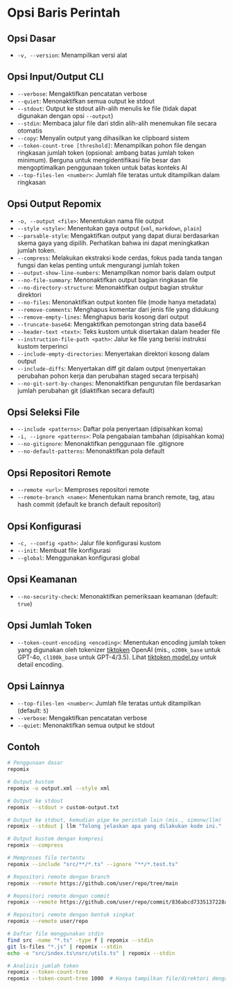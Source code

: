 # Opsi Baris Perintah

## Opsi Dasar
- `-v, --version`: Menampilkan versi alat

## Opsi Input/Output CLI
- `--verbose`: Mengaktifkan pencatatan verbose
- `--quiet`: Menonaktifkan semua output ke stdout
- `--stdout`: Output ke stdout alih-alih menulis ke file (tidak dapat digunakan dengan opsi `--output`)
- `--stdin`: Membaca jalur file dari stdin alih-alih menemukan file secara otomatis
- `--copy`: Menyalin output yang dihasilkan ke clipboard sistem
- `--token-count-tree [threshold]`: Menampilkan pohon file dengan ringkasan jumlah token (opsional: ambang batas jumlah token minimum). Berguna untuk mengidentifikasi file besar dan mengoptimalkan penggunaan token untuk batas konteks AI
- `--top-files-len <number>`: Jumlah file teratas untuk ditampilkan dalam ringkasan

## Opsi Output Repomix
- `-o, --output <file>`: Menentukan nama file output
- `--style <style>`: Menentukan gaya output (`xml`, `markdown`, `plain`)
- `--parsable-style`: Mengaktifkan output yang dapat diurai berdasarkan skema gaya yang dipilih. Perhatikan bahwa ini dapat meningkatkan jumlah token.
- `--compress`: Melakukan ekstraksi kode cerdas, fokus pada tanda tangan fungsi dan kelas penting untuk mengurangi jumlah token
- `--output-show-line-numbers`: Menampilkan nomor baris dalam output
- `--no-file-summary`: Menonaktifkan output bagian ringkasan file
- `--no-directory-structure`: Menonaktifkan output bagian struktur direktori
- `--no-files`: Menonaktifkan output konten file (mode hanya metadata)
- `--remove-comments`: Menghapus komentar dari jenis file yang didukung
- `--remove-empty-lines`: Menghapus baris kosong dari output
- `--truncate-base64`: Mengaktifkan pemotongan string data base64
- `--header-text <text>`: Teks kustom untuk disertakan dalam header file
- `--instruction-file-path <path>`: Jalur ke file yang berisi instruksi kustom terperinci
- `--include-empty-directories`: Menyertakan direktori kosong dalam output
- `--include-diffs`: Menyertakan diff git dalam output (menyertakan perubahan pohon kerja dan perubahan staged secara terpisah)
- `--no-git-sort-by-changes`: Menonaktifkan pengurutan file berdasarkan jumlah perubahan git (diaktifkan secara default)

## Opsi Seleksi File
- `--include <patterns>`: Daftar pola penyertaan (dipisahkan koma)
- `-i, --ignore <patterns>`: Pola pengabaian tambahan (dipisahkan koma)
- `--no-gitignore`: Menonaktifkan penggunaan file .gitignore
- `--no-default-patterns`: Menonaktifkan pola default

## Opsi Repositori Remote
- `--remote <url>`: Memproses repositori remote
- `--remote-branch <name>`: Menentukan nama branch remote, tag, atau hash commit (default ke branch default repositori)

## Opsi Konfigurasi
- `-c, --config <path>`: Jalur file konfigurasi kustom
- `--init`: Membuat file konfigurasi
- `--global`: Menggunakan konfigurasi global

## Opsi Keamanan
- `--no-security-check`: Menonaktifkan pemeriksaan keamanan (default: `true`)

## Opsi Jumlah Token
- `--token-count-encoding <encoding>`: Menentukan encoding jumlah token yang digunakan oleh tokenizer [tiktoken](https://github.com/openai/tiktoken) OpenAI (mis., `o200k_base` untuk GPT-4o, `cl100k_base` untuk GPT-4/3.5). Lihat [tiktoken model.py](https://github.com/openai/tiktoken/blob/main/tiktoken/model.py#L24) untuk detail encoding.

## Opsi Lainnya
- `--top-files-len <number>`: Jumlah file teratas untuk ditampilkan (default: `5`)
- `--verbose`: Mengaktifkan pencatatan verbose
- `--quiet`: Menonaktifkan semua output ke stdout

## Contoh

```bash
# Penggunaan dasar
repomix

# Output kustom
repomix -o output.xml --style xml

# Output ke stdout
repomix --stdout > custom-output.txt

# Output ke stdout, kemudian pipe ke perintah lain (mis., simonw/llm)
repomix --stdout | llm "Tolong jelaskan apa yang dilakukan kode ini."

# Output kustom dengan kompresi
repomix --compress

# Memproses file tertentu
repomix --include "src/**/*.ts" --ignore "**/*.test.ts"

# Repositori remote dengan branch
repomix --remote https://github.com/user/repo/tree/main

# Repositori remote dengan commit
repomix --remote https://github.com/user/repo/commit/836abcd7335137228ad77feb28655d85712680f1

# Repositori remote dengan bentuk singkat
repomix --remote user/repo

# Daftar file menggunakan stdin
find src -name "*.ts" -type f | repomix --stdin
git ls-files "*.js" | repomix --stdin
echo -e "src/index.ts\nsrc/utils.ts" | repomix --stdin

# Analisis jumlah token
repomix --token-count-tree
repomix --token-count-tree 1000  # Hanya tampilkan file/direktori dengan 1000+ token
```

